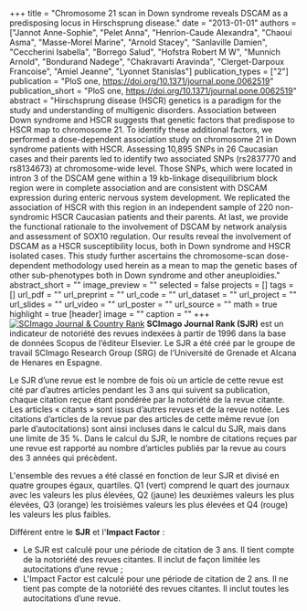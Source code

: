 +++
title = "Chromosome 21 scan in Down syndrome reveals DSCAM as a predisposing locus in Hirschsprung disease."
date = "2013-01-01"
authors = ["Jannot Anne-Sophie", "Pelet Anna", "Henrion-Caude Alexandra", "Chaoui Asma", "Masse-Morel Marine", "Arnold Stacey", "Sanlaville Damien", "Ceccherini Isabella", "Borrego Salud", "Hofstra Robert M W", "Munnich Arnold", "Bondurand Nadege", "Chakravarti Aravinda", "Clerget-Darpoux Francoise", "Amiel Jeanne", "Lyonnet Stanislas"]
publication_types = ["2"]
publication = "PloS one, https://doi.org/10.1371/journal.pone.0062519"
publication_short = "PloS one, https://doi.org/10.1371/journal.pone.0062519"
abstract = "Hirschsprung disease (HSCR) genetics is a paradigm for the study and understanding of multigenic disorders. Association between Down syndrome and HSCR suggests that genetic factors that predispose to HSCR map to chromosome 21. To identify these additional factors, we performed a dose-dependent association study on chromosome 21 in Down syndrome patients with HSCR. Assessing 10,895 SNPs in 26 Caucasian cases and their parents led to identify two associated SNPs (rs2837770 and rs8134673) at chromosome-wide level. Those SNPs, which were located in intron 3 of the DSCAM gene within a 19 kb-linkage disequilibrium block region were in complete association and are consistent with DSCAM expression during enteric nervous system development. We replicated the association of HSCR with this region in an independent sample of 220 non-syndromic HSCR Caucasian patients and their parents. At last, we provide the functional rationale to the involvement of DSCAM by network analysis and assessment of SOX10 regulation. Our results reveal the involvement of DSCAM as a HSCR susceptibility locus, both in Down syndrome and HSCR isolated cases. This study further ascertains the chromosome-scan dose-dependent methodology used herein as a mean to map the genetic bases of other sub-phenotypes both in Down syndrome and other aneuploidies."
abstract_short = ""
image_preview = ""
selected = false
projects = []
tags = []
url_pdf = ""
url_preprint = ""
url_code = ""
url_dataset = ""
url_project = ""
url_slides = ""
url_video = ""
url_poster = ""
url_source = ""
math = true
highlight = true
[header]
image = ""
caption = ""
+++
<a href="https://www.scimagojr.com/journalsearch.php?q=10600153309&amp;tip=sid&amp;exact=no" title="SCImago Journal &amp; Country Rank"><img border="0" src="https://www.scimagojr.com/journal_img.php?id=10600153309" alt="SCImago Journal &amp; Country Rank"  /></a>
**SCImago Journal Rank (SJR)** est un indicateur de notoriété des revues indexées à partir de 1996 dans la base de données Scopus de l’éditeur Elsevier. Le SJR a été créé par le groupe de travail SCImago Research Group (SRG) de l’Université de Grenade et Alcana de Henares en Espagne.  
  
Le SJR d’une revue est le nombre de fois où un article de cette revue est cité par d’autres articles pendant les 3 ans qui suivent sa publication, chaque citation reçue étant pondérée par la notoriété de la revue citante. Les articles « citants » sont issus d’autres revues et de la revue notée. Les citations d’articles de la revue par des articles de cette même revue (on parle d’autocitations) sont ainsi incluses dans le calcul du SJR, mais dans une limite de 35 %. Dans le calcul du SJR, le nombre de citations reçues par une revue est rapporté au nombre d’articles publiés par la revue au cours des 3 années qui précèdent.  
  
L'ensemble des revues a été classé en fonction de leur SJR et divisé en quatre groupes égaux, quartiles. Q1 (vert) comprend le quart des journaux avec les valeurs les plus élevées, Q2 (jaune) les deuxièmes valeurs les plus élevées, Q3 (orange) les troisièmes valeurs les plus élevées et Q4 (rouge) les valeurs les plus faibles.  
  
Différent entre le **SJR** et l'**Impact Factor** :  
- Le SJR est calculé pour une période de citation de 3 ans. Il tient compte de la notoriété des revues citantes. Il inclut de façon limitée les autocitations d’une revue ;  
- L'Impact Factor est calculé pour une période de citation de 2 ans. Il ne tient pas compte de la notoriété des revues citantes. Il inclut toutes les autocitations d’une revue.
